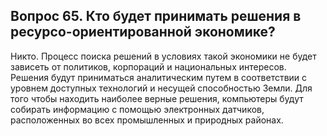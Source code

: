 ## Вопрос 65. Кто будет принимать решения в ресурсо-ориентированной экономике?

Никто. Процесс поиска решений в условиях такой экономики не будет зависеть от политиков, корпораций и национальных интересов. Решения будут приниматься аналитическим путем в соответствии с уровнем доступных технологий и несущей способностью Земли. Для того чтобы находить наиболее верные решения, компьютеры будут собирать информацию с помощью электронных датчиков, расположенных во всех промышленных и природных районах.